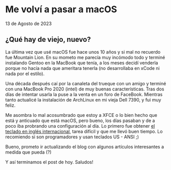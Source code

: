 # Me volví a pasar a macOS
13 de Agosto de 2023

## ¿Qué hay de viejo, nuevo?
La última vez que usé macOS fue hace unos 10 años y si mal no recuerdo fue Mountain Lion.
En su mometo me parecía muy incómodo todo y terminé instalando Gentoo en la MacBook que tenía, a los meses decidí venderla porque no hacía nada que ameritara tenerla (no desarrollaba en xCode ni nada por el estilo).

Una década después caí por la canaleta del trueque con un amigo y terminé con una MacBook Pro 2020 (intel) de muy buenas características. Tras dos días de intentar usarla la puse a la venta en un foro de FaceBook.
Mientras tanto actualicé la instalación de ArchLinux en mi vieja Dell 7390, y fui muy feliz.

Me asombra lo mal acosumbrado que estoy a XFCE o lo bien hecho que está y anticuado que está macOS, pero bueno, los días pasaban y de a poco iba probrando una configuración al día.
Lo primero fue obtener [el teclado en inglés internacional](https://github.com/beigna/us-intl-on-osx), tarea difícil y que me llevó buen tiempo. Lo recomiendo si son programadores y usan teclados US - ANSI ;)

Bueno, prometo ir actualizando el blog con algunos artículos interesantes a medida que pueda (?)

Y así terminamos el post de hoy. Saludos!
